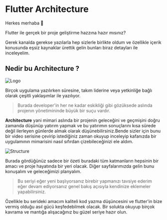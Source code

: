 # **Flutter Architecture**

Herkes merhaba 🙋‍

Flutter ile gerçek bir proje geliştirme hazzına hazır mısınız?

Gerek kanalda gerekse yazılarla hep sizlerle birlikte oldum ve özellikle içerik konusunda eşsiz kaynaklar ürettik gelin bunları biraz detayları ile inceleyelim.

## Nedir bu Architecture ?

![Logo](image/architecture.png)

Birçok uygulama yazılırken süresine, takım liderine veya yetkinliğe bağlı olarak çeşitli yaklaşımlar ile yazılıyor.

> Burada developer'in her ne kadar eskikliği gibi gözüksede aslında projenın yönetimininde büyük bir suçu vardır.

**Architecture** yani mimari aslında bir projenin geleceğini ve geçmişini doğru zamanda düşünüp yatırım yapmak ve bu yatırımın sonuçlarını kısa sürede değil ilerleyen günlerde almak olarak düşünebilirsiniz.Bende sizler için bunu bir video serisine çevirip istediğiniz zaman okuyup inceleyip kafanızda bir uygulamının mimarisini nasıl sıfırdan çizebileceğinizi ele aldım.

![Structure](image/structure.png)

Burada gördüğünüz sadece bir özeti buradaki tüm katmanların hepsinin bir amacı ve proje hayatında bir yeri olacak. Diğer sayfalarımızda gelin bunu konuşalım ve geleceğimizi planyalım.

> Bu seriyi eğer yeni başlıyorsanız birebir yapmanızı tavsiye ederim eğer devam ediyorsanız genel bakış açısıyla kendinize eklemeler yapabilirsiniz.

Özellikle bu serideki amacım kaliteli kod yazma düşüncesini ve flutter'in bize vermiş olduğu asıl gücü keşfedebilmek olacak. Bir solukta okuyup birçok kavrama ve mantığa alışacağınız bu güzel seriye hazır olun.
